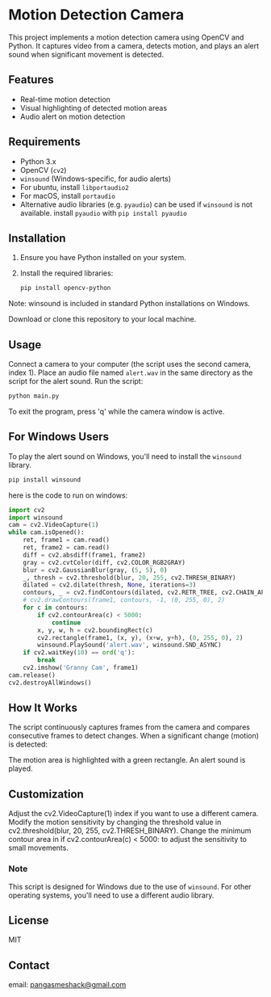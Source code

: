 # Motion Detection Camera

This project implements a motion detection camera using OpenCV and Python. It captures video from a camera, detects motion, and plays an alert sound when significant movement is detected.

## Features

- Real-time motion detection
- Visual highlighting of detected motion areas
- Audio alert on motion detection

## Requirements

- Python 3.x
- OpenCV (`cv2`)
- `winsound` (Windows-specific, for audio alerts)
- For ubuntu, install `libportaudio2`
- For macOS, install `portaudio`
- Alternative audio libraries (e.g. `pyaudio`) can be used if `winsound` is not available. install `pyaudio` with `pip install pyaudio`
## Installation

1. Ensure you have Python installed on your system.
2. Install the required libraries:

   ```bash
   pip install opencv-python
   ```
Note: winsound is included in standard Python installations on Windows.

Download or clone this repository to your local machine.

## Usage

Connect a camera to your computer (the script uses the second camera, index 1).
Place an audio file named `alert.wav` in the same directory as the script for the alert sound.
Run the script:
```bash
python main.py
```

To exit the program, press 'q' while the camera window is active.

## For Windows Users

To play the alert sound on Windows, you'll need to install the `winsound` library.

```bash
pip install winsound
```
here is the code to run on windows:

```python
import cv2
import winsound
cam = cv2.VideoCapture(1)
while cam.isOpened():
    ret, frame1 = cam.read()
    ret, frame2 = cam.read()
    diff = cv2.absdiff(frame1, frame2)
    gray = cv2.cvtColor(diff, cv2.COLOR_RGB2GRAY)
    blur = cv2.GaussianBlur(gray, (5, 5), 0)
    _, thresh = cv2.threshold(blur, 20, 255, cv2.THRESH_BINARY)
    dilated = cv2.dilate(thresh, None, iterations=3)
    contours, _ = cv2.findContours(dilated, cv2.RETR_TREE, cv2.CHAIN_APPROX_SIMPLE)
    # cv2.drawContours(frame1, contours, -1, (0, 255, 0), 2)
    for c in contours:
        if cv2.contourArea(c) < 5000:
            continue
        x, y, w, h = cv2.boundingRect(c)
        cv2.rectangle(frame1, (x, y), (x+w, y+h), (0, 255, 0), 2)
        winsound.PlaySound('alert.wav', winsound.SND_ASYNC)
    if cv2.waitKey(10) == ord('q'):
        break
    cv2.imshow('Granny Cam', frame1)
cam.release()
cv2.destroyAllWindows()
```

## How It Works
The script continuously captures frames from the camera and compares consecutive frames to detect changes. When a significant change (motion) is detected:

The motion area is highlighted with a green rectangle.
An alert sound is played.

## Customization

Adjust the cv2.VideoCapture(1) index if you want to use a different camera.
Modify the motion sensitivity by changing the threshold value in cv2.threshold(blur, 20, 255, cv2.THRESH_BINARY).
Change the minimum contour area in if cv2.contourArea(c) < 5000: to adjust the sensitivity to small movements.

### Note
This script is designed for Windows due to the use of `winsound`. For other operating systems, you'll need to use a different audio library.

## License
MIT

## Contact
email: pangasmeshack@gmail.com
